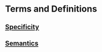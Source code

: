 # Terms and Definitions

## [Specificity][specificity]

## [Semantics][semantics]

[semantics]: semantics
[specificity]: specificity
